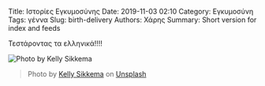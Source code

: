 Title: Ιστορίες Εγκυμοσύνης
Date: 2019-11-03 02:10
Category: Εγκυμοσύνη
Tags: γέννα
Slug: birth-delivery
Authors: Χάρης
Summary: Short version for index and feeds

Τεστάροντας τα ελληνικά!!!!

![Photo by Kelly Sikkema]({static}/images/kelly-sikkema-V106bb1a9BY-unsplash.jpg "Kelly Sikkema")
> Photo by [Kelly Sikkema](https://unsplash.com/@kellysikkema?utm_source=unsplash&amp;utm_medium=referral&amp;utm_content=creditCopyText) on [Unsplash](https://unsplash.com/s/photos/newborn?utm_source=unsplash&amp;utm_medium=referral&amp;utm_content=creditCopyText)
